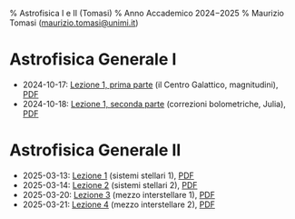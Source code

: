 % Astrofisica I e II (Tomasi)
% Anno Accademico 2024−2025
% Maurizio Tomasi ([maurizio.tomasi@unimi.it](mailto:maurizio.tomasi@unimi.it))

# Astrofisica Generale I

- 2024-10-17: [Lezione 1, prima parte](tomasi-astro1-lezione-01a.html) (il Centro Galattico, magnitudini), [PDF](pdf/tomasi-astro1-lezione-01a.pdf)
- 2024-10-18: [Lezione 1, seconda parte](tomasi-astro1-lezione-01b.html) (correzioni bolometriche, Julia), [PDF](pdf/tomasi-astro1-lezione-01b.pdf)
<!--
- 2024-11-24: [Lezione 2](tomasi-astro1-lezione-02.html) (sistemi binari)
-->

# Astrofisica Generale II

- 2025-03-13: [Lezione 1](tomasi-astro2-lezione-01.html) (sistemi stellari 1), [PDF](pdf/tomasi-astro2-lezione-01.pdf)
- 2025-03-14: [Lezione 2](tomasi-astro2-lezione-02.html) (sistemi stellari 2), [PDF](pdf/tomasi-astro2-lezione-02.pdf)
- 2025-03-20: [Lezione 3](tomasi-astro2-lezione-03.html) (mezzo interstellare 1), [PDF](pdf/tomasi-astro2-lezione-03.pdf)
- 2025-03-21: [Lezione 4](tomasi-astro2-lezione-04.html) (mezzo interstellare 2), [PDF](pdf/tomasi-astro2-lezione-04.pdf)
<!--
- 2025-03-27: [Lezione 5](tomasi-astro2-lezione-05.html) (mezzo interstellare 3), [PDF](pdf/tomasi-astro2-lezione-05.pdf)
- 2025-03-28: [Lezione 6](tomasi-astro2-lezione-06.html) (mezzo interstellare 4), [PDF](pdf/tomasi-astro2-lezione-06.pdf)
- 2025-04-03: [Lezione 7](tomasi-astro2-lezione-07.html) (il centro galattico), [PDF](pdf/tomasi-astro2-lezione-07.pdf)
-->
